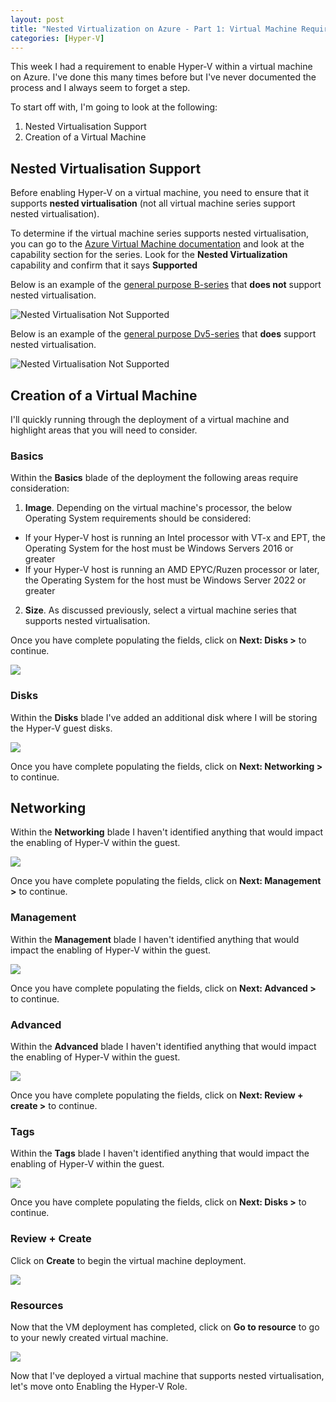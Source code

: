 ```yaml
---
layout: post
title: "Nested Virtualization on Azure - Part 1: Virtual Machine Requirements"
categories: [Hyper-V]
---
```


This week I had a requirement to enable Hyper-V within a virtual machine on Azure. I've done this many times before but I've never documented the process and I always seem to forget a step. 

To start off with, I'm going to look at the following:
1. Nested Virtualisation Support
2. Creation of a Virtual Machine 

## Nested Virtualisation Support
Before enabling Hyper-V on a virtual machine, you need to ensure that it supports **nested virtualisation** (not all virtual machine series support nested virtualisation).

To determine if the virtual machine series supports nested virtualisation, you can go to the [Azure Virtual Machine documentation](https://docs.microsoft.com/en-us/azure/virtual-machines/sizes-general) and look at the capability section for the series. Look for the **Nested Virtualization** capability and confirm that it says **Supported**

Below is an example of the [general purpose B-series](https://docs.microsoft.com/en-us/azure/virtual-machines/sizes-b-series-burstable) that **does not** support nested virtualisation. 

![Nested Virtualisation Not Supported](/docs/assets/images/2022-04-27-hyperv-vm-deployment/VM-SKU-NestedV-NotSupported.jpg)

Below is an example of the [general purpose Dv5-series](https://docs.microsoft.com/en-us/azure/virtual-machines/dv5-dsv5-series) that **does** support nested virtualisation.

![Nested Virtualisation Not Supported](/docs/assets/images/2022-04-27-hyperv-vm-deployment/VM-SKU-NestedV-Supported.jpg)

## Creation of a Virtual Machine

I'll quickly running through the deployment of a virtual machine and highlight areas that you will need to consider.

### Basics

Within the **Basics** blade of the deployment the following areas require consideration:

1. **Image**. Depending on the virtual machine's processor, the below Operating System requirements should be considered:
- If your Hyper-V host is running an Intel processor with VT-x and EPT, the Operating System for the host must be Windows Servers 2016 or greater
- If your Hyper-V host is running an AMD EPYC/Ruzen processor or later, the Operating System for the host must be Windows Server 2022 or greater
2. **Size**. As discussed previously, select a virtual machine series that supports nested virtualisation.

Once you have complete populating the fields, click on **Next: Disks >** to continue.

![](/docs/assets/images/2022-04-27-hyperv-vm-deployment/VM-Create-Basics.jpg)

### Disks

Within the **Disks** blade I've added an additional disk where I will be storing the Hyper-V guest disks.

![](/docs/assets/images/2022-04-27-hyperv-vm-deployment/VM-Create-Disk.jpg)

Once you have complete populating the fields, click on **Next: Networking >** to continue.

## Networking

Within the **Networking** blade I haven't identified anything that would impact the enabling of Hyper-V within the guest.

![](/docs/assets/images/2022-04-27-hyperv-vm-deployment/VM-Create-Networking.jpg)

Once you have complete populating the fields, click on **Next: Management >** to continue.

### Management

Within the **Management** blade I haven't identified anything that would impact the enabling of Hyper-V within the guest.

![](/docs/assets/images/2022-04-27-hyperv-vm-deployment/VM-Create-Management.jpg)

Once you have complete populating the fields, click on **Next: Advanced >** to continue.

### Advanced

Within the **Advanced** blade I haven't identified anything that would impact the enabling of Hyper-V within the guest.

![](/docs/assets/images/2022-04-27-hyperv-vm-deployment/VM-Create-Advanced.jpg)

Once you have complete populating the fields, click on **Next: Review + create >** to continue.

### Tags

Within the **Tags** blade I haven't identified anything that would impact the enabling of Hyper-V within the guest.

![](/docs/assets/images/2022-04-27-hyperv-vm-deployment/VM-Create-Tags.jpg)

Once you have complete populating the fields, click on **Next: Disks >** to continue.

### Review + Create

Click on **Create** to begin the virtual machine deployment.

![](/docs/assets/images/2022-04-27-hyperv-vm-deployment/VM-Create-Review.jpg)

### Resources

Now that the VM deployment has completed, click on **Go to resource** to go to your newly created virtual machine.

![](/docs/assets/images/2022-04-27-hyperv-vm-deployment/VM-Create-Completed.jpg)

Now that I've deployed a virtual machine that supports nested virtualisation, let's move onto Enabling the Hyper-V Role.